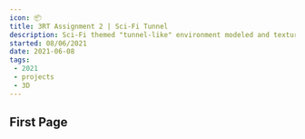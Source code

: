 ```yaml
---
icon: 📦
title: 3RT Assignment 2 | Sci-Fi Tunnel
description: Sci-Fi themed "tunnel-like" environment modeled and textured in Maya and Substance Painter. Environment built in Unity
started: 08/06/2021
date: 2021-06-08
tags: 
 - 2021
 - projects
 - 3D
---
```


## First Page